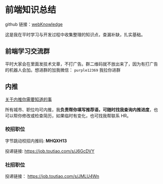 # 前端知识总结

github 链接：[webKnowledge](https://github.com/huyaocode/webKnowledge)

这是我在平时学习与开发过程中收集整理的知识点，查漏补缺，扎实基础。

## 前端学习交流群

平时大家会在里面发技术文章，不打广告。群二维码就不放出来了，因为有打广告的机器人会加。想进群的加我微信： `purple12369` 我拉你进群

## 内推

[关于内推你需要知道的事](https://github.com/huyaocode/webKnowledge/issues/8)

所有城市、职位均可内推，我**负责帮你填写推荐语，可随时找我查询内推进度**，也可以帮你修改或检查简历，如果临时有变化，也可找我帮联系 HR。

### 校招职位

字节跳动校招内推码: **MHQXH13**

投递链接: https://job.toutiao.com/s/J6GcDVY

### 社招职位

投递链接： https://job.toutiao.com/s/JMLU4Wn
